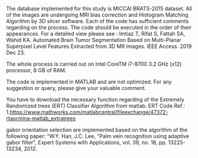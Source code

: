 
The database implemented for this study is MICCAI BRATS-2015 dataset. All of the images are undergoing MRI bias correction and Histogram Matching Algorithm by 3D slicer software. Each of the code has sufficient comments regarding on the process. The code should be executed in the order of their appearances. For a detailed view please see :
Imtiaz T, Rifat S, Fattah SA, Wahid KA. Automated Brain Tumor Segmentation Based on Multi-Planar Superpixel Level Features Extracted from 3D MR Images. IEEE Access. 2019 Dec 23.

The whole process is carried out on Intel CoreTM i7-8700 3.2 GHz (x12) processor, 8 GB of RAM.

The code is implemented in MATLAB and are not optimized. For any suggestion or query, please give your valuable comment.

You have to download the necessary function regarding of the Extremely Randomized trees (ERT) Classifier Algorithm from matlab.
ERT Code Ref.: 1.https://www.mathworks.com/matlabcentral/fileexchange/47372-rtaormina-matlab_extratrees 


gabor orientation selection are implemented based on the algorithm of the following paper:
"W.Y. Han, J.C. Lee, "Palm vein recognition using adaptive gabor filter", Expert Systems with Applications, vol. 39, no. 18, pp. 13225-13234, 2012.
